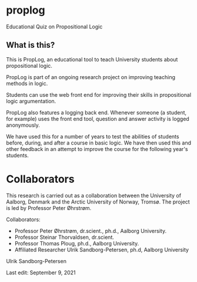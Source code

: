 # proplog
Educational Quiz on Propositional Logic

## What is this?

This is PropLog, an educational tool to teach University students about propositional logic.

PropLog is part of an ongoing research project on improving teaching methods in logic.

Students can use the web front end for improving their skills in propositional logic argumentation.

PropLog also features a logging back end. Whenever someone (a student, for example) uses the front end tool, question and answer activity is logged anonymously. 

We have used this for a number of years to test the abilities of students before, during, and after a course in basic logic. We have then used this and other feedback in an attempt to improve the course for the following year's students.

# Collaborators

This research is carried out as a collaboration between the University of Aalborg, Denmark and the Arctic University of Norway, Tromsø. The project is led by Professor Peter Øhrstrøm.

Collaborators:

- Professor Peter Øhrstrøm, dr.scient., ph.d., Aalborg University.
- Professor Steinar Thorvaldsen, dr.scient.
- Professor Thomas Ploug, ph.d., Aalborg University.
- Affiliated Researcher Ulrik Sandborg-Petersen, ph.d, Aalborg University


Ulrik Sandborg-Petersen

Last edit: September 9, 2021






